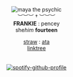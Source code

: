 <div align='center'> 
 <img src='https://files.catbox.moe/t3br6l.webp' title='maya the psychic'

   <br>︶︶︶ † ︶︶︶<br>
<b>FRANKIE</b> : pencey<br>
   she<i>him</i>  <b>fourteen </b>

 
 <a href="https://bulletsiero.straw.page/">straw</a> : <a href="https://mychemicalromance.atabook.org/">ata</a>
<br><a href="https://linktr.ee/weezerus">linktree</a><br>
<br>
<br>
[![spotify-github-profile](https://spotify-github-profile.kittinanx.com/api/view?uid=31svh3j6tbamubnmzunej76fut3q&cover_image=true&theme=natemoo-re&show_offline=true&background_color=121212&interchange=false&bar_color=7a7a7a&bar_color_cover=false)](https://github.com/kittinan/spotify-github-profile)


